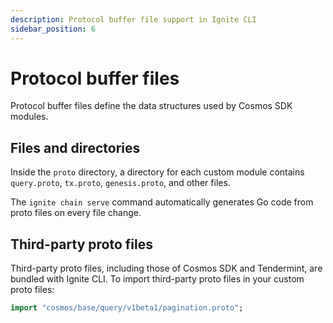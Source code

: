 ```yaml
---
description: Protocol buffer file support in Ignite CLI
sidebar_position: 6
---
```


# Protocol buffer files

Protocol buffer files define the data structures used by Cosmos SDK modules.

## Files and directories

Inside the `proto` directory, a directory for each custom module contains `query.proto`, `tx.proto`, `genesis.proto`, and other files.

The `ignite chain serve` command automatically generates Go code from proto files on every file change.

## Third-party proto files

Third-party proto files, including those of Cosmos SDK and Tendermint, are bundled with Ignite CLI. To import third-party proto files in your custom proto files:

```protobuf
import "cosmos/base/query/v1beta1/pagination.proto";
```
